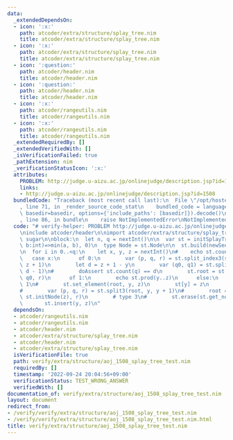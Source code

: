 ```yaml
---
data:
  _extendedDependsOn:
  - icon: ':x:'
    path: atcoder/extra/structure/splay_tree.nim
    title: atcoder/extra/structure/splay_tree.nim
  - icon: ':x:'
    path: atcoder/extra/structure/splay_tree.nim
    title: atcoder/extra/structure/splay_tree.nim
  - icon: ':question:'
    path: atcoder/header.nim
    title: atcoder/header.nim
  - icon: ':question:'
    path: atcoder/header.nim
    title: atcoder/header.nim
  - icon: ':x:'
    path: atcoder/rangeutils.nim
    title: atcoder/rangeutils.nim
  - icon: ':x:'
    path: atcoder/rangeutils.nim
    title: atcoder/rangeutils.nim
  _extendedRequiredBy: []
  _extendedVerifiedWith: []
  _isVerificationFailed: true
  _pathExtension: nim
  _verificationStatusIcon: ':x:'
  attributes:
    PROBLEM: http://judge.u-aizu.ac.jp/onlinejudge/description.jsp?id=1508
    links:
    - http://judge.u-aizu.ac.jp/onlinejudge/description.jsp?id=1508
  bundledCode: "Traceback (most recent call last):\n  File \"/opt/hostedtoolcache/Python/3.10.8/x64/lib/python3.10/site-packages/onlinejudge_verify/documentation/build.py\"\
    , line 71, in _render_source_code_stat\n    bundled_code = language.bundle(stat.path,\
    \ basedir=basedir, options={'include_paths': [basedir]}).decode()\n  File \"/opt/hostedtoolcache/Python/3.10.8/x64/lib/python3.10/site-packages/onlinejudge_verify/languages/nim.py\"\
    , line 86, in bundle\n    raise NotImplementedError\nNotImplementedError\n"
  code: "# verify-helper: PROBLEM http://judge.u-aizu.ac.jp/onlinejudge/description.jsp?id=1508\n\
    \ninclude atcoder/header\n\nimport atcoder/extra/structure/splay_tree\nimport\
    \ sugar\n\nblock:\n  let n, q = nextInt()\n\n  var st = initSplayTree((a:int,\
    \ b:int)=>min(a, b), 0)\n  type Node = st.Node\n\n  st.build(newSeqWith(n, nextInt()))\n\
    \n  for i in 0..<q:\n    let x, y, z = nextInt()\n#    echo st.count(root)\n \
    \   case x:\n      of 0:\n        var (p, q, r) = st.split_index3(st.root, y,\
    \ z + 1)\n        let d = z + 1 - y\n        var (q0, q1) = st.split_index(q,\
    \ d - 1)\n#        doAssert st.count(q) == d\n        st.root = st.merge(p, q1,\
    \ q0, r)\n      of 1:\n        echo st.prod(y..z)\n      else:\n        # type\
    \ 1\n#        st.set_element(root, y, z)\n        st[y] = z\n        # type 2\n\
    #        var (p, q, r) = st.split3(root, y, y + 1)\n#        root = st.merge(p,\
    \ st.initNode(z), r)\n        # type 3\n#        st.erase(st.get_node(y))\n# \
    \       st.insert(y, z)\n"
  dependsOn:
  - atcoder/rangeutils.nim
  - atcoder/rangeutils.nim
  - atcoder/header.nim
  - atcoder/extra/structure/splay_tree.nim
  - atcoder/header.nim
  - atcoder/extra/structure/splay_tree.nim
  isVerificationFile: true
  path: verify/extra/structure/aoj_1508_splay_tree_test.nim
  requiredBy: []
  timestamp: '2022-09-24 20:04:56+09:00'
  verificationStatus: TEST_WRONG_ANSWER
  verifiedWith: []
documentation_of: verify/extra/structure/aoj_1508_splay_tree_test.nim
layout: document
redirect_from:
- /verify/verify/extra/structure/aoj_1508_splay_tree_test.nim
- /verify/verify/extra/structure/aoj_1508_splay_tree_test.nim.html
title: verify/extra/structure/aoj_1508_splay_tree_test.nim
---
```


